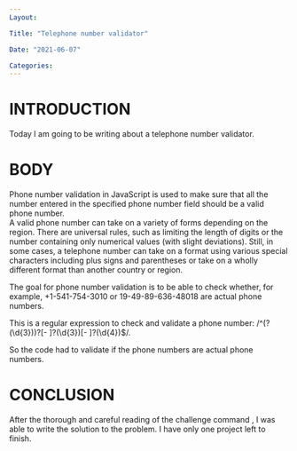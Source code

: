 ```yaml
---
Layout:

Title: "Telephone number validator"

Date: "2021-06-07"

Categories:
---
```

# INTRODUCTION
Today I am going to be writing about a telephone number validator.


# BODY
Phone number validation in JavaScript is used to make sure that all the number entered in the specified phone number field should be a valid phone number.<br>
A valid phone number can take on a variety of forms depending on the region. There are universal rules, such as limiting the length of digits or the number containing only numerical values (with slight deviations). Still, in some cases, a telephone number can take on a format using various special characters including plus signs and parentheses or take on a wholly different format than another country or region.

The goal for phone number validation is to be able to check whether, for example, +1-541-754-3010 or 19-49-89-636-48018 are actual phone numbers.

This is  a regular expression to check and validate a phone number:
/^\(?(\d{3})\)?[- ]?(\d{3})[- ]?(\d{4})$/.

So the code had to validate if the phone numbers are actual phone numbers.

# CONCLUSION
After the thorough and careful reading of the challenge command , I was able to write the solution to the problem. I have only one project left to finish.